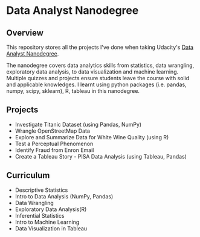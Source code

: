 # Data Analyst Nanodegree

## Overview

This repository stores all the projects I've done when taking Udacity's [Data Analyst Nanodegree](https://www.udacity.com/course/data-analyst-nanodegree--nd002).

The nanodegree covers data analytics skills from statistics, data wrangling, exploratory data analysis, to data visualization and machine learning.
Multiple quizzes and projects ensure students leave the course with solid and applicable knowledges.
I learnt using python packages (i.e. pandas, numpy, scipy, sklearn), R, tableau in this nanodegree.


## Projects

* Investigate Titanic Dataset (using Pandas, NumPy)
* Wrangle OpenStreetMap Data
* Explore and Summarize Data for White Wine Quality (using R)
* Test a Perceptual Phenomenon
* Identify Fraud from Enron Email
* Create a Tableau Story - PISA Data Analysis (using Tableau, Pandas)


## Curriculum

* Descriptive Statistics
* Intro to Data Analysis (NumPy, Pandas)
* Data Wrangling
* Exploratory Data Analysis(R)
* Inferential Statistics
* Intro to Machine Learning
* Data Visualization in Tableau
